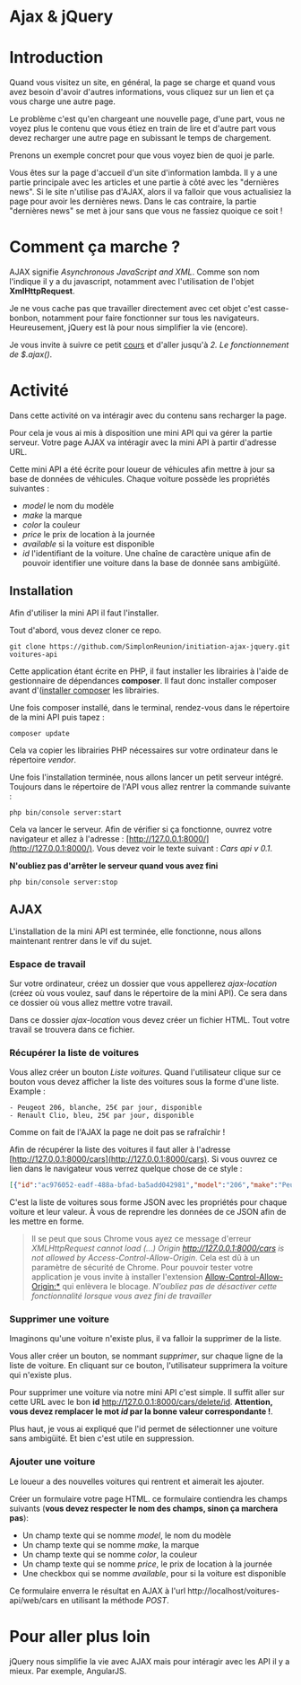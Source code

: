 Ajax & jQuery
=============
# Introduction
Quand vous visitez un site, en général, la page se charge et quand vous avez besoin d'avoir
d'autres informations, vous cliquez sur un lien et ça vous charge une autre page.

Le problème c'est qu'en chargeant une nouvelle page, d'une part, vous ne voyez plus le contenu
que vous étiez en train de lire et d'autre part vous devez recharger une autre page en subissant le temps de
chargement.

Prenons un exemple concret pour que vous voyez bien de quoi je parle.

Vous êtes sur la page d'accueil d'un site d'information lambda. Il y a une partie principale avec les articles et
une partie à côté avec les "dernières news". Si le site n'utilise pas d'AJAX, alors il va falloir que vous actualisiez la page
pour avoir les dernières news. Dans le cas contraire, la partie "dernières news" se met à jour sans que vous ne fassiez quoique ce soit !

# Comment ça marche ?
AJAX signifie *Asynchronous JavaScript and XML*. Comme son nom l'indique il y a du javascript, notamment avec l'utilisation de l'objet **XmlHttpRequest**.

Je ne vous cache pas que travailler directement avec cet objet c'est casse-bonbon, notamment pour faire fonctionner sur tous les navigateurs.
Heureusement, jQuery est là pour nous simplifier la vie (encore).

Je vous invite à suivre ce petit [cours](https://openclassrooms.com/courses/un-site-web-dynamique-avec-jquery/ajax-les-requetes-http-par-l-objet-xmlhttprequest) et d'aller jusqu'à *2. Le fonctionnement de $.ajax()*.

# Activité
Dans cette activité on va intéragir avec du contenu sans recharger la page.

Pour cela je vous ai mis à disposition une mini API qui va gérer la partie serveur. Votre page AJAX va intéragir avec la mini API à partir d'adresse URL.

Cette mini API a été écrite pour loueur de véhicules afin mettre à jour sa base de données de véhicules. Chaque voiture possède les propriétés suivantes :

* *model* le nom du modèle
* *make* la marque
* *color* la couleur
* *price* le prix de location à la journée
* *available* si la voiture est disponible
* *id* l'identifiant de la voiture. Une chaîne de caractère unique afin de pouvoir identifier une voiture dans la base de donnée sans ambigüité.

## Installation

Afin d'utiliser la mini API il faut l'installer.

Tout d'abord, vous devez cloner ce repo.

```
git clone https://github.com/SimplonReunion/initiation-ajax-jquery.git voitures-api
```

Cette application étant écrite en PHP, il faut installer les librairies à l'aide de gestionnaire de dépendances **composer**. Il faut donc installer composer avant d'([installer composer](http://symfony.com/doc/current/cookbook/composer.html) les librairies.

Une fois composer installé, dans le terminal, rendez-vous dans le répertoire de la mini API puis tapez :

```
composer update
```

Cela va copier les librairies PHP nécessaires sur votre ordinateur dans le répertoire *vendor*.

Une fois l'installation terminée, nous allons lancer un petit serveur intégré. Toujours dans le répertoire de l'API vous allez rentrer la commande suivante :

```
php bin/console server:start
```

Cela va lancer le serveur. Afin de vérifier si ça fonctionne, ouvrez votre navigateur et allez à l'adresse : [http://127.0.0.1:8000/](http://127.0.0.1:8000/). Vous devez voir le texte suivant : *Cars api v 0.1*.


**N'oubliez pas d'arrêter le serveur quand vous avez fini**

```
php bin/console server:stop
```

## AJAX

L'installation de la mini API est terminée, elle fonctionne, nous allons maintenant rentrer dans le vif du sujet.

### Espace de travail

Sur votre ordinateur, créez un dossier que vous appellerez *ajax-location* (créez où vous voulez, sauf dans le répertoire de la mini API). Ce sera dans ce dossier où vous allez mettre votre travail.

Dans ce dossier *ajax-location* vous devez créer un fichier HTML. Tout votre travail se trouvera dans ce fichier.

### Récupérer la liste de voitures

Vous allez créer un bouton *Liste voitures*. Quand l'utilisateur clique sur ce bouton vous devez afficher la liste des voitures sous la forme  d'une liste. Example :
```
- Peugeot 206, blanche, 25€ par jour, disponible
- Renault Clio, bleu, 25€ par jour, disponible
```
Comme on fait de l'AJAX la page ne doit pas se rafraîchir !

Afin de récupérer la liste des voitures il faut aller à l'adresse [http://127.0.0.1:8000/cars](http://127.0.0.1:8000/cars). Si vous ouvrez ce lien dans le navigateur vous verrez quelque chose de ce style :
```json
[{"id":"ac976052-eadf-488a-bfad-ba5add042981","model":"206","make":"Peugeot","price":25,"available":true,"color":"white"},{"id":"0c5bffe4-104e-4848-b475-83f66fa89f05","model":"Clio","make":"Renault","price":25,"available":true,"color":"blue"},{"id":"3b3e3334-e665-45b2-bb99-09ee47f22c9e","model":"F430","make":"Ferrari","price":400,"available":true,"color":"red"}]
```

C'est la liste de voitures sous forme JSON avec les propriétés pour chaque voiture et leur valeur. À vous de reprendre les données de ce JSON afin de les mettre en forme.

> Il se peut que sous Chrome vous ayez ce message d'erreur *XMLHttpRequest cannot load (...) Origin http://127.0.0.1:8000/cars is not allowed by Access-Control-Allow-Origin*. Cela est dû à un paramètre de sécurité de Chrome. Pour pouvoir tester votre application je vous invite à installer l'extension [Allow-Control-Allow-Origin:*](https://chrome.google.com/webstore/detail/allow-control-allow-origi/nlfbmbojpeacfghkpbjhddihlkkiljbi?utm_source=chrome-ntp-icon) qui enlèvera le blocage. *N'oubliez pas de désactiver cette fonctionnalité lorsque vous avez fini de travailler*

### Supprimer une voiture
Imaginons qu'une voiture n'existe plus, il va falloir la supprimer de la liste.

Vous aller créer un bouton, se nommant *supprimer*, sur chaque ligne de la liste de voiture. En cliquant sur ce bouton, l'utilisateur supprimera la voiture qui n'existe plus.

Pour supprimer une voiture via notre mini API c'est simple. Il suffit aller sur cette URL avec le bon **id** http://127.0.0.1:8000/cars/delete/id. **Attention, vous devez remplacer le mot *id* par la bonne valeur correspondante !**.

Plus haut, je vous ai expliqué que l'id permet de sélectionner une voiture sans ambigüité. Et bien c'est utile en suppression.

### Ajouter une voiture
Le loueur a des nouvelles voitures qui rentrent et aimerait les ajouter.

Créer un formulaire votre page HTML. ce formulaire contiendra les champs suivants (**vous devez respecter le nom des champs, sinon ça marchera pas**):
* Un champ texte qui se nomme *model*, le nom du modèle
* Un champ texte qui se nomme *make*, la marque
* Un champ texte qui se nomme *color*, la couleur
* Un champ texte qui se nomme *price*, le prix de location à la journée
* Une checkbox qui se nomme *available*, pour si la voiture est disponible

Ce formulaire enverra le résultat en AJAX à l'url http://localhost/voitures-api/web/cars en utilisant la méthode *POST*.

# Pour aller plus loin
jQuery nous simplifie la vie avec AJAX mais pour intéragir avec les API il y a mieux. Par exemple, AngularJS.
